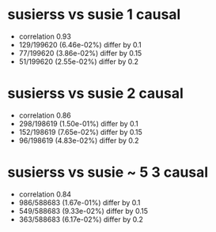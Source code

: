 # susierss vs susie  1 causal

- correlation 0.93
- 129/199620 (6.46e-02%) differ by 0.1
- 77/199620 (3.86e-02%) differ by 0.15
- 51/199620 (2.55e-02%) differ by 0.2


# susierss vs susie  2 causal

- correlation 0.86
- 298/198619 (1.50e-01%) differ by 0.1
- 152/198619 (7.65e-02%) differ by 0.15
- 96/198619 (4.83e-02%) differ by 0.2


# susierss vs susie  ~ 5 3 causal

- correlation 0.84
- 986/588683 (1.67e-01%) differ by 0.1
- 549/588683 (9.33e-02%) differ by 0.15
- 363/588683 (6.17e-02%) differ by 0.2


